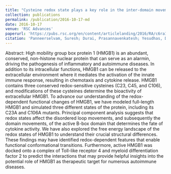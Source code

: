 ```yaml
---
title: "Cysteine redox state plays a key role in the inter-domain movements of HMGB1: a molecular dynamics simulation study"
collection: publications
permalink: /publication/2016-10-17-md
date: 2016-10-17
venue: 'RSC Advances'
paperurl: 'https://pubs.rsc.org/en/content/articlelanding/2016/RA/c6ra16343b#!divAbstract'
citation: 'Panneerselvam, Suresh; Durai, Prasannavenkatesh; Yesudhas, Dhanusha; Achek, Asma; Kwon, Hyuk-Kwon; Choi, Sangdun; ",Cysteine redox state plays a key role in the inter-domain movements of HMGB1: a molecular dynamics simulation study,RSC advances,6,103,100804-100819,2016.'
---
```



Abstract: High mobility group box protein 1 (HMGB1) is an abundant, conserved, non-histone nuclear protein that can serve as an alarmin, driving the pathogenesis of inflammatory and autoimmune diseases. In addition to its intracellular functions, HMGB1 can be released to the extracellular environment where it mediates the activation of the innate immune response, resulting in chemotaxis and cytokine release. HMGB1 contains three conserved redox-sensitive cysteines (C23, C45, and C106), and modifications of these cysteines determine the bioactivity of extracellular HMGB1. To advance our understanding of the redox-dependent functional changes of HMGB1, we have modeled full-length HMGB1 and simulated three different states of the protein, including its C23A and C106A mutants. Principal component analysis suggests that redox states affect the disordered loop movements, and subsequently the domain movements, of the active B-box domain that determines the fate of cytokine activity. We have also explored the free energy landscape of the redox states of HMGB1 to understand their crucial structural differences. These findings may have identified redox-dependent features that enable functional conformational transitions. Furthermore, active HMGB1 was docked onto a complex of Toll-like receptor 4 and myeloid differentiation factor 2 to predict the interactions that may provide helpful insights into the potential role of HMGB1 as therapeutic target for numerous autoimmune diseases.
